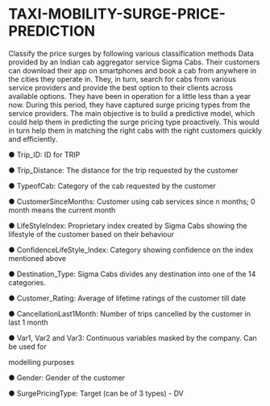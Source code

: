 # TAXI-MOBILITY-SURGE-PRICE-PREDICTION
Classify the price surges by following various classification methods 
Data provided by an Indian cab aggregator service Sigma Cabs. Their customers can download their app on smartphones and book a cab from anywhere in the cities they operate in. They, in turn, search for cabs from various service providers and provide the best option to their clients across available options. They have been in operation for a little less than a year now. During this period, they have captured surge pricing types from the service providers. The main objective is to build a predictive model, which could help them in predicting the surge pricing type proactively. This would in turn help them in matching the right cabs with the right customers quickly and efficiently.


● Trip_ID: ID for TRIP

● Trip_Distance: The distance for the trip requested by the customer

● TypeofCab: Category of the cab requested by the customer

● CustomerSinceMonths: Customer using cab services since n months; 0 month means the current month

● LifeStyleIndex: Proprietary index created by Sigma Cabs showing the lifestyle of the customer based on their behaviour

● ConfidenceLifeStyle_Index: Category showing confidence on the index mentioned above

● Destination_Type: Sigma Cabs divides any destination into one of the 14 categories.

● Customer_Rating: Average of lifetime ratings of the customer till date

● CancellationLast1Month: Number of trips cancelled by the customer in last 1 month

● Var1, Var2 and Var3: Continuous variables masked by the company. Can be used for

modelling purposes

● Gender: Gender of the customer

● SurgePricingType: Target (can be of 3 types) - DV
